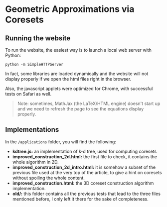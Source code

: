 # Geometric Approximations via Coresets


## Running the website
To run the website, the easiest way is to launch a local web server with Python:

```
python -m SimpleHTTPServer
```

In fact, some libraries are loaded dynamically and the website will not display properly if we open the html files right in the browser.

Also, the javascript applets were optimized for Chrome, with successful tests on Safari as well.

> Note: sometimes, MathJax (the LaTeX/HTML engine) doesn't start up and we need to refresh the page to see the equations display properly.

## Implementations
In the `/applications` folder, you will find the following:

- **kdtree.js:** an implementation of k-d tree, used for computing coresets
- **improved_construction_2d.html:** the first file to check, it contains the whole algorithm in 2D.
- **improved_construction_2d_intro.html:** it is somehow a subset of the previous file used at the very top of the article, to give a hint on coresets without spoiling the whole content.
- **improved_construction.html:** the 3D coreset construction algorithm implementation.
- **old/:** this folder contains all the previous tests that lead to the three files mentioned before, I only left it there for the sake of completeness.
